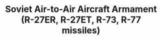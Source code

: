 ---
layout: product
title: "Soviet Air-to-Air Aircraft Armament (R-27ER, R-27ET,  R-73, R-77 missiles)"
price: "TBA" 
desc: "Maketa"
img_path: "/assets/img/ICM 72212.webp"
brand: "N/A"
available: false
special_offer: false
new: false
soon: false
cat: "010000"
subcat: "013600"
subsubcat: "0N/A"
sifra: "ICM 72212"
popular: false
---